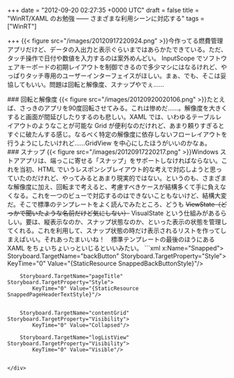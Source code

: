 
+++
date = "2012-09-20 02:27:35 +0000 UTC"
draft = false
title = "WinRT/XAML のお勉強 ―― さまざまな利用シーンに対応する"
tags = ["WinRT"]

+++
{{< figure src="/images/20120917220924.png"  >}}今作ってる燃費管理アプリだけど、データの入出力と表示ぐらいまではあらかたできている。ただ、タッチ操作で日付や数値を入力するのは案外めんどい。 InputScope でソフトウェアキーボードの初期レイアウトを制御できるので多少マシにはなるけれど、やっぱりタッチ専用のユーザーインターフェイスがほしい。まぁ、でも、そこは妥協してもいい。問題は回転と解像度、スナップやでぇ……

<div class="section">
    ### 回転と解像度
    {{< figure src="/images/20120920020106.png"  >}}たとえば、さっきのアプリを90度回転させてみる。これは惨めだ……。解像度を大きくすると画面が間延びしたりするのも悲しい。XAML では、いわゆるテーブルレイアウトのようなことが可能な Grid が便利なのだけれど、あまり頼りすぎるとすぐに破たんする感じ。なるべく特定の解像度に依存しないフローレイアウトを行うようにしたいけれど……GridView を中心にしたほうがいいのかなぁ。

</div>
<div class="section">
    ### スナップ
    {{< figure src="/images/20120917220217.png"  >}}Windows ストアアプリは、端っこに寄せる「スナップ」をサポートしなければならない。これを当初、HTML でいうレスポンシブレイアウト的な考えで対応しようと思っていたのだけれど、やってみるとあまり現実的ではない。というのも、さまざまな解像度に加え、回転まで考えると、考慮すべきケースが結構多くて手に負えなくなる。これを一つのビューで対応するのはできないこともないけど、結構大変だ。そこで標準のテンプレートをよく読んでみたところ、どうも <del>ViewState（どっかで聞いたような名前だけど気にしない）</del> VisualState という仕組みがあるらしい。要は、縦表示なのか、スナップ状態なのか、といった表示の状態を管理してくれる。これを利用して、スナップ状態の時だけ表示されるリストを作ってしまえばいい。それあったまいいね！　標準テンプレートの最後のほうにある XAML をちょいちょいっといじるといいみたい。
```xml
<!-- The back button and title have different styles when snapped -->
x:Name="Snapped">
    <storyboard></storyboard>
        Storyboard.TargetName="backButton" Storyboard.TargetProperty="Style">
            KeyTime="0" Value="{StaticResource SnappedBackButtonStyle}"/>
        
        Storyboard.TargetName="pageTitle" Storyboard.TargetProperty="Style">
            KeyTime="0" Value="{StaticResource SnappedPageHeaderTextStyle}"/>
        
                        
        Storyboard.TargetName="contentGrid" Storyboard.TargetProperty="Visibility">
            KeyTime="0" Value="Collapsed"/>
        
        Storyboard.TargetName="logListView" Storyboard.TargetProperty="Visibility">
            KeyTime="0" Value="Visible"/>
        
    


```下の二つの ObjectAnimationUsingKeyFrames がそれで、contentGrid/logListView という二つのエレメントの Visibility を VisualState に応じて切り替えている。コードの意味はあんまりよくわかってなくて、辛うじて StoryBoard を知っている程度だけど、まぁ、コピペでいけるから今はそれでいいことにしておく。{{< figure src="/images/20120920022229.png"  >}}Windows ストアアプリは、こういうところが難しいなぁ、と思った。デスクトップアプリと違って、「未完成だけど公開してみます」というのはストアが認めてくれないわけで、ハードルはかなり高い。それに比べれば、開発者登録にお金が要るのはあまり大した問題じゃない気もする。けれど、一つアプリを完成させた（<a href="https://blog.daruyanagi.jp/entry/2012/09/18/075242">初めての Windows ストアアプリを提出してみました - だるろぐ</a>）おかげで、ちょっとだけ慣れてきたかもしれない。やっぱり案ずるより産むが横山やすしやでぇ。あとは WinRT &lt;-> .NET Framework の関係があまりよくわかってなくて、MSDN ライブラリで迷子になったりするのもつらい。最初はファイルをどうやって開けばいいのかもわからなかった。けれど、これは経験を積んでいけば解消できそうな問題かな。

</div>

